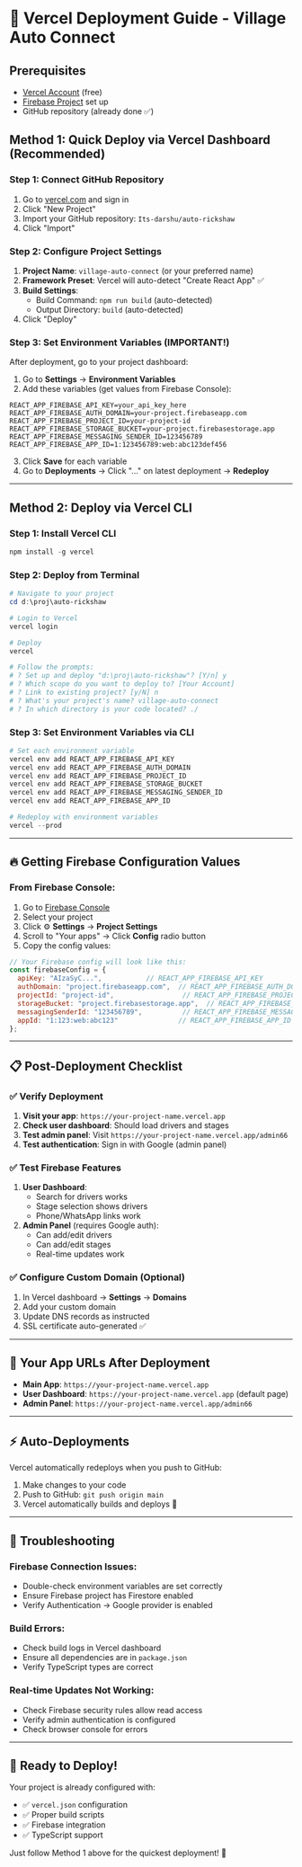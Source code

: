 # 🚀 Vercel Deployment Guide - Village Auto Connect

## Prerequisites
- [Vercel Account](https://vercel.com) (free)
- [Firebase Project](https://console.firebase.google.com) set up
- GitHub repository (already done ✅)

## Method 1: Quick Deploy via Vercel Dashboard (Recommended)

### Step 1: Connect GitHub Repository
1. Go to [vercel.com](https://vercel.com) and sign in
2. Click "New Project"
3. Import your GitHub repository: `Its-darshu/auto-rickshaw`
4. Click "Import"

### Step 2: Configure Project Settings
1. **Project Name**: `village-auto-connect` (or your preferred name)
2. **Framework Preset**: Vercel will auto-detect "Create React App" ✅
3. **Build Settings**: 
   - Build Command: `npm run build` (auto-detected)
   - Output Directory: `build` (auto-detected)
4. Click "Deploy"

### Step 3: Set Environment Variables (IMPORTANT!)
After deployment, go to your project dashboard:

1. Go to **Settings** → **Environment Variables**
2. Add these variables (get values from Firebase Console):

```
REACT_APP_FIREBASE_API_KEY=your_api_key_here
REACT_APP_FIREBASE_AUTH_DOMAIN=your-project.firebaseapp.com
REACT_APP_FIREBASE_PROJECT_ID=your-project-id
REACT_APP_FIREBASE_STORAGE_BUCKET=your-project.firebasestorage.app
REACT_APP_FIREBASE_MESSAGING_SENDER_ID=123456789
REACT_APP_FIREBASE_APP_ID=1:123456789:web:abc123def456
```

3. Click **Save** for each variable
4. Go to **Deployments** → Click "..." on latest deployment → **Redeploy**

---

## Method 2: Deploy via Vercel CLI

### Step 1: Install Vercel CLI
```powershell
npm install -g vercel
```

### Step 2: Deploy from Terminal
```powershell
# Navigate to your project
cd d:\proj\auto-rickshaw

# Login to Vercel
vercel login

# Deploy
vercel

# Follow the prompts:
# ? Set up and deploy "d:\proj\auto-rickshaw"? [Y/n] y
# ? Which scope do you want to deploy to? [Your Account]
# ? Link to existing project? [y/N] n
# ? What's your project's name? village-auto-connect
# ? In which directory is your code located? ./
```

### Step 3: Set Environment Variables via CLI
```powershell
# Set each environment variable
vercel env add REACT_APP_FIREBASE_API_KEY
vercel env add REACT_APP_FIREBASE_AUTH_DOMAIN
vercel env add REACT_APP_FIREBASE_PROJECT_ID
vercel env add REACT_APP_FIREBASE_STORAGE_BUCKET
vercel env add REACT_APP_FIREBASE_MESSAGING_SENDER_ID
vercel env add REACT_APP_FIREBASE_APP_ID

# Redeploy with environment variables
vercel --prod
```

---

## 🔥 Getting Firebase Configuration Values

### From Firebase Console:
1. Go to [Firebase Console](https://console.firebase.google.com)
2. Select your project
3. Click ⚙️ **Settings** → **Project Settings**
4. Scroll to "Your apps" → Click **Config** radio button
5. Copy the config values:

```javascript
// Your Firebase config will look like this:
const firebaseConfig = {
  apiKey: "AIzaSyC...",           // REACT_APP_FIREBASE_API_KEY
  authDomain: "project.firebaseapp.com",  // REACT_APP_FIREBASE_AUTH_DOMAIN
  projectId: "project-id",                 // REACT_APP_FIREBASE_PROJECT_ID
  storageBucket: "project.firebasestorage.app",  // REACT_APP_FIREBASE_STORAGE_BUCKET
  messagingSenderId: "123456789",          // REACT_APP_FIREBASE_MESSAGING_SENDER_ID
  appId: "1:123:web:abc123"               // REACT_APP_FIREBASE_APP_ID
};
```

---

## 📋 Post-Deployment Checklist

### ✅ Verify Deployment
1. **Visit your app**: `https://your-project-name.vercel.app`
2. **Check user dashboard**: Should load drivers and stages
3. **Test admin panel**: Visit `https://your-project-name.vercel.app/admin66`
4. **Test authentication**: Sign in with Google (admin panel)

### ✅ Test Firebase Features
1. **User Dashboard**: 
   - Search for drivers works
   - Stage selection shows drivers
   - Phone/WhatsApp links work
2. **Admin Panel** (requires Google auth):
   - Can add/edit drivers
   - Can add/edit stages
   - Real-time updates work

### ✅ Configure Custom Domain (Optional)
1. In Vercel dashboard → **Settings** → **Domains**
2. Add your custom domain
3. Update DNS records as instructed
4. SSL certificate auto-generated ✅

---

## 🎯 Your App URLs After Deployment

- **Main App**: `https://your-project-name.vercel.app`
- **User Dashboard**: `https://your-project-name.vercel.app` (default page)
- **Admin Panel**: `https://your-project-name.vercel.app/admin66`

---

## ⚡ Auto-Deployments

Vercel automatically redeploys when you push to GitHub:
1. Make changes to your code
2. Push to GitHub: `git push origin main`
3. Vercel automatically builds and deploys 🎉

---

## 🔧 Troubleshooting

### Firebase Connection Issues:
- Double-check environment variables are set correctly
- Ensure Firebase project has Firestore enabled
- Verify Authentication → Google provider is enabled

### Build Errors:
- Check build logs in Vercel dashboard
- Ensure all dependencies are in `package.json`
- Verify TypeScript types are correct

### Real-time Updates Not Working:
- Check Firebase security rules allow read access
- Verify admin authentication is configured
- Check browser console for errors

---

## 🚀 Ready to Deploy!

Your project is already configured with:
- ✅ `vercel.json` configuration
- ✅ Proper build scripts
- ✅ Firebase integration
- ✅ TypeScript support

Just follow Method 1 above for the quickest deployment! 🎉